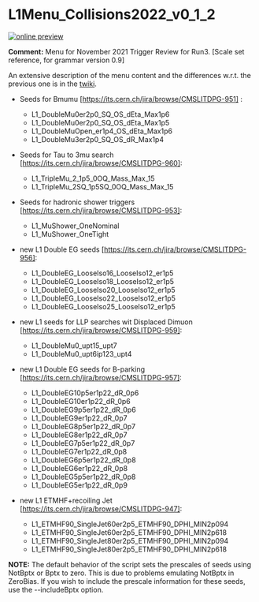 # L1Menu_Collisions2022_v0_1_2

[![online preview](https://img.shields.io/badge/Online%20preview-click%20here-blue)](https://htmlpreview.github.io/?https://github.com/cms-l1-dpg/L1MenuRun3/master/development/L1Menu_Collisions2022_v0_1_2/L1Menu_Collisions2022_v0_1_2.html)

**Comment:** Menu for November 2021 Trigger Review for Run3. [Scale set reference, for grammar version 0.9]

An extensive description of the menu content and the differences w.r.t. the previous one is in the [twiki](https://twiki.cern.ch/twiki/bin/view/CMS/L1Menu_Collisions2022_v0_1_2).

- Seeds for Bmumu [https://its.cern.ch/jira/browse/CMSLITDPG-951] : 
    - L1_DoubleMu0er2p0_SQ_OS_dEta_Max1p6
    - L1_DoubleMu0er2p0_SQ_OS_dEta_Max1p5
    - L1_DoubleMuOpen_er1p4_OS_dEta_Max1p6
    - L1_DoubleMu3er2p0_SQ_OS_dR_Max1p4

- Seeds for Tau to 3mu search [https://its.cern.ch/jira/browse/CMSLITDPG-960]:
    - L1_TripleMu_2_1p5_0OQ_Mass_Max_15
    - L1_TripleMu_2SQ_1p5SQ_0OQ_Mass_Max_15

- Seeds for hadronic shower triggers [https://its.cern.ch/jira/browse/CMSLITDPG-953]:
    - L1_MuShower_OneNominal
    - L1_MuShower_OneTight

- new L1 Double EG seeds [https://its.cern.ch/jira/browse/CMSLITDPG-956]:
    - L1_DoubleEG_LooseIso16_LooseIso12_er1p5
    - L1_DoubleEG_LooseIso18_LooseIso12_er1p5
    - L1_DoubleEG_LooseIso20_LooseIso12_er1p5
    - L1_DoubleEG_LooseIso22_LooseIso12_er1p5
    - L1_DoubleEG_LooseIso25_LooseIso12_er1p5

- new L1 seeds for LLP searches wit Displaced Dimuon [https://its.cern.ch/jira/browse/CMSLITDPG-959]:
    - L1_DoubleMu0_upt15_upt7
    - L1_DoubleMu0_upt6ip123_upt4

- new L1 Double EG seeds for B-parking [https://its.cern.ch/jira/browse/CMSLITDPG-957]:
    - L1_DoubleEG10p5er1p22_dR_0p6
    - L1_DoubleEG10er1p22_dR_0p6
    - L1_DoubleEG9p5er1p22_dR_0p6
    - L1_DoubleEG9er1p22_dR_0p7
    - L1_DoubleEG8p5er1p22_dR_0p7
    - L1_DoubleEG8er1p22_dR_0p7
    - L1_DoubleEG7p5er1p22_dR_0p7
    - L1_DoubleEG7er1p22_dR_0p8
    - L1_DoubleEG6p5er1p22_dR_0p8
    - L1_DoubleEG6er1p22_dR_0p8
    - L1_DoubleEG5p5er1p22_dR_0p8
    - L1_DoubleEG5er1p22_dR_0p9

- new L1 ETMHF+recoiling Jet [https://its.cern.ch/jira/browse/CMSLITDPG-947]:
    - L1_ETMHF90_SingleJet60er2p5_ETMHF90_DPHI_MIN2p094
    - L1_ETMHF90_SingleJet60er2p5_ETMHF90_DPHI_MIN2p618
    - L1_ETMHF90_SingleJet80er2p5_ETMHF90_DPHI_MIN2p094
    - L1_ETMHF90_SingleJet80er2p5_ETMHF90_DPHI_MIN2p618 


**NOTE:** The default behavior of the script sets the prescales of seeds using NotBptx or Bptx to zero. This is due to problems emulating NotBptx in ZeroBias. If you wish to include the prescale information for these seeds, use the --includeBptx option.
